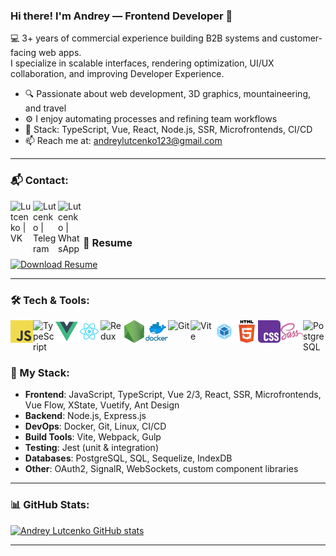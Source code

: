 ### Hi there! I'm Andrey — Frontend Developer 👋

💻 3+ years of commercial experience building B2B systems and customer-facing web apps.  
I specialize in scalable interfaces, rendering optimization, UI/UX collaboration, and improving Developer Experience.

- 🔍 Passionate about web development, 3D graphics, mountaineering, and travel
- ⚙️ I enjoy automating processes and refining team workflows
- 🚀 Stack: TypeScript, Vue, React, Node.js, SSR, Microfrontends, CI/CD
- 📫 Reach me at: andreylutcenko123@gmail.com

---

### 📬 Contact:

[<img align="left" alt="Lutcenko | VK" width="36px" src="https://upload.wikimedia.org/wikipedia/commons/thumb/f/f3/VK_Compact_Logo_%282021-present%29.svg/1024px-VK_Compact_Logo_%282021-present%29.svg.png" />][vkontakte]
[<img align="left" alt="Lutcenko | Telegram" width="40px" src="https://static.vecteezy.com/system/resources/previews/026/127/326/original/telegram-logo-telegram-icon-transparent-social-media-icons-free-png.png"/>][telegram]
[<img align="left" alt="Lutcenko | WhatsApp" width="40px" src="https://upload.wikimedia.org/wikipedia/commons/thumb/5/5e/WhatsApp_icon.png/479px-WhatsApp_icon.png" />][whatsapp]

<br/>
<br/>

### 📄 Resume

[![Download Resume](https://img.shields.io/badge/Download%20CV-PDF-blue?style=for-the-badge&logo=adobeacrobatreader&logoColor=white)](./assets/CV_Frontend_Dev_Andrey_Lucenko.pdf)

---

### 🛠️ Tech & Tools:

[<img align="left" alt="JavaScript" width="36px" src="https://raw.githubusercontent.com/github/explore/main/topics/javascript/javascript.png" />][git]
[<img align="left" alt="TypeScript" width="36px" src="https://img.icons8.com/color/48/000000/typescript.png"/>][git]
[<img align="left" alt="Vue" width="36px" src="https://raw.githubusercontent.com/github/explore/main/topics/vue/vue.png"/>][git]
[<img align="left" alt="React" width="36px" src="https://raw.githubusercontent.com/github/explore/main/topics/react/react.png" />][git]
[<img align="left" alt="Redux"  width="36px" src="https://img.icons8.com/color/48/000000/redux.png"/>][git]
[<img align="left" alt="Node.js" width="36px" src="https://raw.githubusercontent.com/github/explore/main/topics/nodejs/nodejs.png" />][git]
[<img align="left" alt="Docker" width="36px" src="https://raw.githubusercontent.com/github/explore/main/topics/docker/docker.png" />][git]
[<img align="left" alt="Git" width="36px" src="https://img.icons8.com/color/48/000000/git.png"/>][git]
[<img align="left" alt="Vite" width="36px" src="https://vitejs.dev/logo.svg"/>][git]
[<img align="left" alt="Webpack" width="36px" src="https://raw.githubusercontent.com/github/explore/main/topics/webpack/webpack.png"/>][git]
[<img align="left" alt="HTML5" width="36px" src="https://raw.githubusercontent.com/github/explore/main/topics/html/html.png" />][git]
[<img align="left" alt="CSS3" width="36px" src="https://raw.githubusercontent.com/github/explore/main/topics/css/css.png" />][git]
[<img align="left" alt="Sass" width="36px" src="https://raw.githubusercontent.com/github/explore/main/topics/sass/sass.png" />][git]
[<img align="left" alt="PostgreSQL" width="36px" src="https://img.icons8.com/color/50/000000/postgreesql.png"/>][git]

<br/>
<br/>
<br/>

### 🔧 My Stack:

- **Frontend**: JavaScript, TypeScript, Vue 2/3, React, SSR, Microfrontends, Vue Flow, XState, Vuetify, Ant Design
- **Backend**: Node.js, Express.js
- **DevOps**: Docker, Git, Linux, CI/CD
- **Build Tools**: Vite, Webpack, Gulp
- **Testing**: Jest (unit & integration)
- **Databases**: PostgreSQL, SQL, Sequelize, IndexDB
- **Other**: OAuth2, SignalR, WebSockets, custom component libraries

---

### 📊 GitHub Stats:

[![Andrey Lutcenko GitHub stats](https://github-readme-stats.vercel.app/api?username=andreylutz&total_stars=false&hide=issues&count_private=true&show_icons=true&theme=nightowl)](https://github.com/andreylutz)

---

[vkontakte]: https://vk.com/andrey_lutcenko
[telegram]: https://t.me/Andrey_Lucenko
[whatsapp]: https://wa.me/+79001215204
[git]: https://github.com/andreylutz